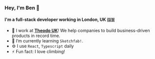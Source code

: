### Hey, I'm Ben 👋

#### I'm a full-stack developer working in London, UK 🇬🇧

- 🔭 I work at [**Theodo UK**](https://www.theodo.co.uk/)! We help companies to build business-driven products in record time.
- 🌱 I’m currently learning `Sketchfab!`.
- ⚙️ I use `React`, `Typescript` daily
- ⚡ Fun fact: I love climbing!
